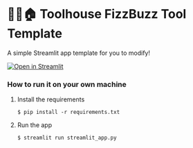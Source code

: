 # 🎈🔧🏠 Toolhouse FizzBuzz Tool Template

A simple Streamlit app template for you to modify!

[![Open in Streamlit](https://static.streamlit.io/badges/streamlit_badge_black_white.svg)](https://toolhouse-tool.streamlit.app/)

### How to run it on your own machine

1. Install the requirements

   ```
   $ pip install -r requirements.txt
   ```

2. Run the app

   ```
   $ streamlit run streamlit_app.py
   ```
